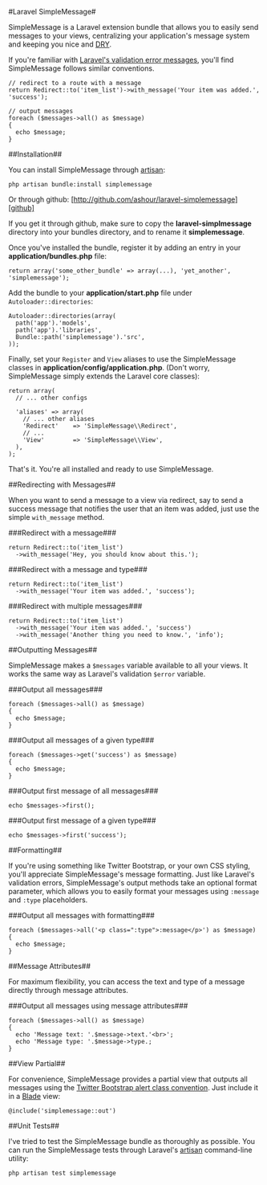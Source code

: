 #Laravel SimpleMessage#

SimpleMessage is a Laravel extension bundle that allows you to easily send messages to your views, centralizing your application's message system and keeping you nice and [DRY][dry].

[dry]: http://en.wikipedia.org/wiki/Don't_repeat_yourself "Don't Repeat Yourself"

If you're familiar with [Laravel's validation error messages][validation], you'll find SimpleMessage follows similar conventions.

[validation]: http://laravel.com/docs/validation#retrieving-error-messages

    // redirect to a route with a message
    return Redirect::to('item_list')->with_message('Your item was added.', 'success');

    // output messages
    foreach ($messages->all() as $message)
    {
      echo $message;
    }

##Installation##

You can install SimpleMessage through [artisan][art-install]:

[art-install]: http://laravel.com/docs/bundles#installing-bundles

    php artisan bundle:install simplemessage

Or through github: [http://github.com/ashour/laravel-simplemessage][github]

[github]: http://github.com/ashour/laravel-simplemessage

If you get it through github, make sure to copy the **laravel-simplmessage** directory into your bundles directory, and to rename it **simplemessage**.

Once you've installed the bundle, register it by adding an entry in your **application/bundles.php** file:

    return array('some_other_bundle' => array(...), 'yet_another', 'simplemessage');

Add the bundle to your **application/start.php** file under `Autoloader::directories`:

    Autoloader::directories(array(
      path('app').'models',
      path('app').'libraries',
      Bundle::path('simplemessage').'src',
    ));

Finally, set your `Register` and `View` aliases to use the SimpleMessage classes in **application/config/application.php**. (Don't worry, SimpleMessage simply extends the Laravel core classes):

    return array(
      // ... other configs

      'aliases' => array(
        // ... other aliases
        'Redirect'    => 'SimpleMessage\\Redirect',
        // ...
        'View'        => 'SimpleMessage\\View',
      ),
    );

That's it. You're all installed and ready to use SimpleMessage.

##Redirecting with Messages##

When you want to send a message to a view via redirect, say to send a success message that notifies the user that an item was added, just use the simple `with_message` method.

###Redirect with a message###

    return Redirect::to('item_list')
      ->with_message('Hey, you should know about this.');

###Redirect with a message and type###

    return Redirect::to('item_list')
      ->with_message('Your item was added.', 'success');

###Redirect with multiple messages###

    return Redirect::to('item_list')
      ->with_message('Your item was added.', 'success')
      ->with_message('Another thing you need to know.', 'info');

##Outputting Messages##

SimpleMessage makes a `$messages` variable available to all your views. It works the same way as Laravel's validation `$error` variable.

###Output all messages###

    foreach ($messages->all() as $message)
    {
      echo $message;
    }

###Output all messages of a given type###
  
    foreach ($messages->get('success') as $message)
    {
      echo $message;
    }
  
###Output first message of all messages###

    echo $messages->first();

###Output first message of a given type###

    echo $messages->first('success');

##Formatting##

If you're using something like Twitter Bootstrap, or your own CSS styling, you'll appreciate SimpleMessage's message formatting. Just like Laravel's validation errors, SimpleMessage's output methods take an optional format parameter, which allows you to easily format your messages using `:message` and `:type` placeholders.

###Output all messages with formatting###

    foreach ($messages->all('<p class=":type">:message</p>') as $message)
    {
      echo $message;
    }

##Message Attributes##

For maximum flexibility, you can access the text and type of a message directly through message attributes.

###Output all messages using message attributes###

    foreach ($messages->all() as $message)
    {
      echo 'Message text: '.$message->text.'<br>';
      echo 'Message type: '.$message->type.;
    }

##View Partial##

For convenience, SimpleMessage provides a partial view that outputs all messages using the [Twitter Bootstrap alert class convention][bootstrap]. Just include it in a [Blade][blade] view:

[bootstrap]: http://twitter.github.com/bootstrap/components.html#alerts
[blade]: http://laravel.com/docs/views/templating#blade-template-engine

    @include('simplemessage::out')

##Unit Tests##

I've tried to test the SimpleMessage bundle as thoroughly as possible. You can run the SimpleMessage tests through Laravel's [artisan][artisan] command-line utility:

[artisan]: http://laravel.com/docs/artisan/commands#unit-tests

    php artisan test simplemessage

